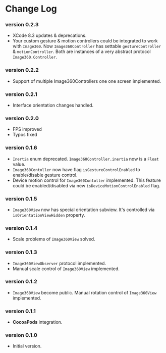 # Change Log

### version 0.2.3
 - XCode 8.3 updates & deprecations.
 - Your custom gesture & motion controllers could be integrated to work with `Image360`. Now `Image360Controller` has settable `gestureController` & `motionController`. Both are instances of a very abstract protocol `Image360.Controller`.

### version 0.2.2
 - Support of multiple Image360Controllers one one screen implemented.

### version 0.2.1
 - Interface orientation changes handled.

### version 0.2.0
 - FPS improved
 - Typos fixed

### version 0.1.6
 - `Inertia` enum deprecated. `Image360Controller.inertia` now is a `Float` value.
 - `Image360Contoller` now have flag `isGestureControlEnabled` to enable/disable gesture control.
 - Device motion control for `Image360Contoller` implemented. This feature could be enabled/disabled via new `isDeviceMotionControlEnabled` flag.

### version 0.1.5
 - `Image360View` now has special orientation subview. It's controlled via `isOrientationViewHidden` property.

### version 0.1.4
 - Scale problems of `Image360View` solved.

### version 0.1.3
 - `Image360ViewObserver` protocol implemented.
 - Manual scale control of `Image360View` implemented.

### version 0.1.2
 - `Image360View` become public. Manual rotation control of `Image360View` implemented.

### version 0.1.1
 - **CocoaPods** integration.

### version 0.1.0
 - Initial version.
